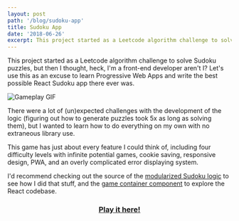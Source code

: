 ```yaml
---
layout: post
path: '/blog/sudoku-app'
title: Sudoku App
date: '2018-06-26'
excerpt: This project started as a Leetcode algorithm challenge to solve Sudoku puzzles, but then I thought heck, I'm a front end developer aren't I? Let's use this as an excuse to learn Progressive Web Apps and write the best possible React Sudoku app there ever was.
---
```


This project started as a Leetcode algorithm challenge to solve Sudoku puzzles, but then I thought, heck, I'm a front-end developer aren't I? Let's use this as an excuse to learn Progressive Web Apps and write the best possible React Sudoku app there ever was.

![Gameplay GIF](https://i.imgur.com/fictjrN.gif)


There were a lot of (un)expected challenges with the development of the logic (figuring out how to generate puzzles took 5x as long as solving them), but I wanted to learn how to do everything on my own with no extraneous library use.

This game has just about every feature I could think of, including four difficulty levels with infinite potential games, cookie saving, responsive design, PWA, and an overly complicated error displaying system.

I'd recommend checking out the source of the [modularized Sudoku logic](https://github.com/Egrodo/sudoku/blob/master/src/sudoku.js) to see how I did that stuff, and the [game container component](https://github.com/Egrodo/sudoku/blob/master/src/components/GameContainer.js) to explore the React codebase.

<h3 align="center">
<a href="https://egrodo.github.io/sudoku/">Play it here!</a>
</h3>
